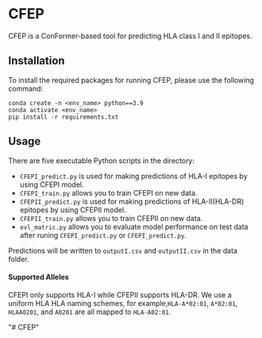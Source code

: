 # CFEP
CFEP is a ConFormer-based tool for predicting HLA class I and II epitopes.


## Installation
To install the required packages for running CFEP, please use the following command:
```
conda create -n <env_name> python==3.9
conda activate <env_name>
pip install -r requirements.txt
```
## Usage

There are five executable Python scripts in the directory: 

* `CFEPI_predict.py` is used for making predictions of HLA-I epitopes by using CFEPI model.
* `CFEPI_train.py` allows you to train  CFEPI on new data.
* `CFEPII_predict.py` is used for making predictions of HLA-II(HLA-DR) epitopes by using CFEPII model.
* `CFEPII_train.py` allows you to train CFEPII on new data.
* `evl_matric.py` allows you to evaluate model performance on test data after runing `CFEPI_predict.py` or `CFEPI_predict.py`.


Predictions will be written to `outputI.csv` and `outputII.csv` in the data folder. 

#### Supported Alleles

CFEPI only supports HLA-I while CFEPII supports HLA-DR. 
We use a uniform HLA HLA naming schemes, for example,`HLA-A*02:01`, `A*02:01`, `HLAA0201`, and `A0201` are all mapped to `HLA-A02:01`.


"# CFEP"  
